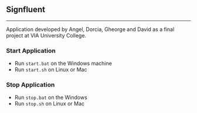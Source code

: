 ## Signfluent
***
Application developed by Angel, Dorcia, Gheorge and David as a final project at VIA University College.

### Start Application
- Run `start.bat` on the Windows machine
- Run `start.sh` on Linux or Mac

### Stop Application
- Run `stop.bat` on the Windows
- Run `stop.sh` on Linux or Mac
